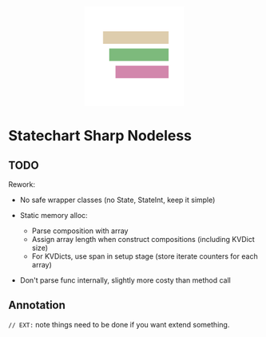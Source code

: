 <p align="center">
  <img src="./asset/StatechartNodelessLogo.svg" height="200px" />
</p>

# Statechart Sharp Nodeless

## TODO

Rework:

- No safe wrapper classes (no State, StateInt, keep it simple)
- Static memory alloc:

    - Parse composition with array
    - Assign array length when construct compositions (including KVDict size)
    - For KVDicts, use span in setup stage (store iterate counters for each array)

- Don't parse func internally, slightly more costy than method call

## Annotation

`// EXT:` note things need to be done if you want extend something.

